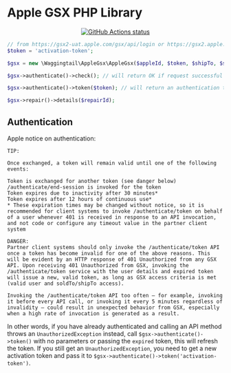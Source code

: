 Apple GSX PHP Library
=====================

<p align="center">
    <a href="https://github.com/waggingtail-dev/package-apple-gsx"><img alt="GitHub Actions status" src="https://github.com/waggingtail-dev/package-apple-gsx/workflows/apple-gsx-unit-tests/badge.svg"></a>
</p>

```php
// from https://gsx2-uat.apple.com/gsx/api/login or https://gsx2.apple.com/gsx/api/login when in prod.
$token = 'activation-token';

$gsx = new \Waggingtail\AppleGsx\AppleGsx($appleId, $token, $shipTo, $soldTo, $caBundlePath, $passPhrase, $operatorUserId, $isUat);

$gsx->authenticate()->check(); // will return OK if request successful

$gsx->authenticate()->token($token); // will return an authentication token

$gsx->repair()->details($repairId);
```

## Authentication

Apple notice on authentication:

```
TIP:

Once exchanged, a token will remain valid until one of the following events:

Token is exchanged for another token (see danger below)
/authenticate/end-session is invoked for the token
Token expires due to inactivity after 30 minutes*
Token expires after 12 hours of continuous use*
* These expiration times may be changed without notice, so it is recommended for client systems to invoke /authenticate/token on behalf of a user whenever 401 is received in response to an API invocation, and not code or configure any timeout value in the partner client system
```

```
DANGER:
Partner client systems should only invoke the /authenticate/token API once a token has become invalid for one of the above reasons. This will be evident by an HTTP response of 401 Unauthorized from any GSX API. Upon receiving 401 Unauthorized from GSX, invoking the /authenticate/token service with the user details and expired token will issue a new, valid token, as long as GSX access criteria is met (valid user and soldTo/shipTo access).

Invoking the /authenticate/token API too often – for example, invoking it before every API call, or invoking it every 5 minutes regardless of invalidity – could result in unexpected behavior from GSX, especially when a high rate of invocation is generated as a result.
```

In other words, if you have already authenticated and calling an API method throws an `UnauthorizedException` instead,
call `$gsx->authenticate()->token()` with no parameters or passing the `expired` token,
this will refresh the token. If you still get an `UnauthorizedException`, you need to get a new activation token and
pass it to `$gsx->authenticate()->token('activation-token')`.
